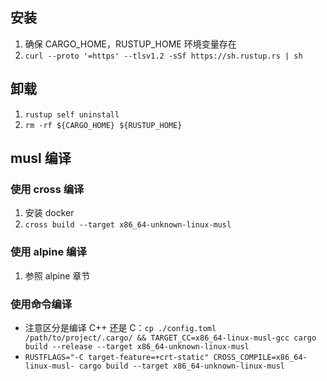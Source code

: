 ## 安装

1. 确保 CARGO_HOME，RUSTUP_HOME 环境变量存在
2. `curl --proto '=https' --tlsv1.2 -sSf https://sh.rustup.rs | sh`

## 卸载

1. `rustup self uninstall`
2. `rm -rf ${CARGO_HOME} ${RUSTUP_HOME}`

## musl 编译

### 使用 cross 编译

1. 安装 docker
2. `cross build --target x86_64-unknown-linux-musl`

### 使用 alpine 编译

1. 参照 alpine 章节

### 使用命令编译

- 注意区分是编译 C++ 还是 C：`cp ./config.toml /path/to/project/.cargo/ && TARGET_CC=x86_64-linux-musl-gcc cargo build --release --target x86_64-unknown-linux-musl`
- `RUSTFLAGS="-C target-feature=+crt-static" CROSS_COMPILE=x86_64-linux-musl- cargo build --target x86_64-unknown-linux-musl`
